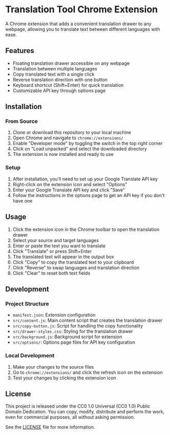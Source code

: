 # Translation Tool Chrome Extension

A Chrome extension that adds a convenient translation drawer to any webpage, allowing you to translate text between different languages with ease.

## Features

- Floating translation drawer accessible on any webpage
- Translation between multiple languages
- Copy translated text with a single click
- Reverse translation direction with one button
- Keyboard shortcut (Shift+Enter) for quick translation
- Customizable API key through options page

## Installation

### From Source

1. Clone or download this repository to your local machine
2. Open Chrome and navigate to `chrome://extensions/`
3. Enable "Developer mode" by toggling the switch in the top right corner
4. Click on "Load unpacked" and select the downloaded directory
5. The extension is now installed and ready to use

### Setup

1. After installation, you'll need to set up your Google Translate API key
2. Right-click on the extension icon and select "Options"
3. Enter your Google Translate API key and click "Save"
4. Follow the instructions in the options page to get an API key if you don't have one

## Usage

1. Click the extension icon in the Chrome toolbar to open the translation drawer
2. Select your source and target languages
3. Enter or paste the text you want to translate
4. Click "Translate" or press Shift+Enter
5. The translated text will appear in the output box
6. Click "Copy" to copy the translated text to your clipboard
7. Click "Reverse" to swap languages and translation direction
8. Click "Clear" to reset both text fields

## Development

### Project Structure

- `manifest.json`: Extension configuration
- `src/content.js`: Main content script that creates the translation drawer
- `src/copy-button.js`: Script for handling the copy functionality
- `src/drawer-styles.css`: Styling for the translation drawer
- `src/background.js`: Background script for extension
- `src/options/`: Options page files for API key configuration

### Local Development

1. Make your changes to the source files
2. Go to `chrome://extensions/` and click the refresh icon on the extension
3. Test your changes by clicking the extension icon

## License

This project is released under the CC0 1.0 Universal (CC0 1.0) Public Domain Dedication. You can copy, modify, distribute and perform the work, even for commercial purposes, all without asking permission.

See the [LICENSE](LICENSE) file for more information.